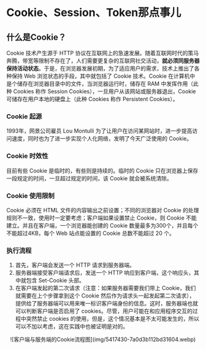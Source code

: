 # Cookie、Session、Token那点事儿
## 什么是Cookie？
Cookie 技术产生源于 HTTP 协议在互联网上的急速发展。随着互联网时代的策马奔腾，带宽等限制不存在了，人们需要更复杂的互联网社交活动，**就必须同服务器保持活动状态**。于是，在浏览器发展初期，为了适应用户的需求，技术上推出了各种保持 Web 浏览状态的手段，其中就包括了 Cookie 技术。Cookie 在计算机中是个储存在浏览器目录中的文件，当浏览器运行时，储存在 RAM 中发挥作用（此种 Cookies 称作 Session Cookies），一旦用户从该网站或服务器退出，Cookie 可储存在用户本地的硬盘上（此种 Cookies 称作 Persistent Cookies）。  
### Cookie 起源
1993年，网景公司雇员 Lou Montulli 为了让用户在访问某网站时，进一步提高访问速度，同时也为了进一步实现个人化网络，发明了今天广泛使用的 Cookie。  
### Cookie 时效性
目前有些 Cookie 是临时的，有些则是持续的。临时的 Cookie 只在浏览器上保存一段规定的时间，一旦超过规定的时间，该 Cookie 就会被系统清除。  
### Cookie 使用限制
Cookie 必须在 HTML 文件的内容输出之前设置；不同的浏览器对 Cookie 的处理规则不一致，使用时一定要考虑；客户端如果设置禁止 Cookie，则 Cookie 不能建立。并且在客户端，一个浏览器能创建的 Cookie 数量最多为300个，并且每个不能超过4KB，每个 Web 站点能设置的 Cookie 总数不能超过 20 个。
### 执行流程
1. 首先，客户端会发送一个 HTTP 请求到服务器端。
2. 服务器端接受客户端请求后，发送一个 HTTP 响应到客户端，这个响应头，其中就包含 Set-Cookie 头部。
3. 在客户端发起的第二次请求（注意：如果服务器需要我们带上 Cookie，我们就需要在上个步骤拿到这个 Cookie 然后作为请求头一起发起第二次请求），提供给了服务器端可以用来唯一标识客户端身份的信息。这时，服务器端也就可以判断客户端是否启用了 cookies。尽管，用户可能在和应用程序交互的过程中突然禁止 cookies 的使用，但是，这个情况基本是不太可能发生的，所以可以不加以考虑，这在实践中也被证明是对的。  
<div align=center>![客户端与服务端的Cookie流程图](img/5417430-7a0d3b112bd31604.webp)